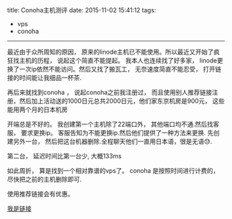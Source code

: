 title: Conoha主机测评
date: 2015-11-02 15:41:12
tags: 
  - vps
  - conoha
---

最近由于众所周知的原因， 原来的linode主机已不能使用。所以最近又开始了疯狂找主机的历程， 说起这个简直不能提起。 我本人也连续找了好多家， linode更换了一次ip依然不能访问。然后又找了搬瓦工， 无奈速度简直不能忍受， 打开链接的时间能让我细品一杯茶.

再后来就找到conoha ， 说起conoha之前我注册过， 而且使用别人推荐链接注册，然后加上活动送的1000日元总共2000日元，他们家东京机房是900元，  这些能用两个月的日本机房

开端总是不好的。 我创建第一个主机除了22端口外， 其他端口均不通.然后找客服， 要求更换ip。 客服告知为不能更换ip.然后他们提供了一种方法来更换. 先创建另外一台， 然后把这台机器删除.全程聊天他们一直用日本语，很是无语😓.

第二台， 延迟时间比第一台少, 大概133ms

如此周折， 算是找到一个相对靠谱的vps了。 conoha 是按照时间进行计费的， 尽快把之前的主机删除即可.

使用推荐链接会有优惠。

[我是链接](https://www.conoha.jp/referral/?token=587K1ucxrGKjarxl9o.8AJxc718ZZfdHt9QFr5HR9_DprBM._ZI-AHH)


